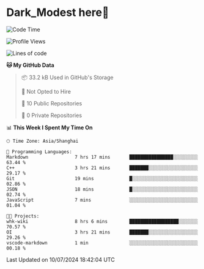 # Dark_Modest here👋
<!--
<img align="left" src="https://github-readme-stats.vercel.app/api/top-langs/?username=DarkModest" height=255>
<img align="left" src="https://github-readme-stats.vercel.app/api?username=DarkModest&include_all_commits=true&count_private-true&custom_title=Dark_Modest'%20GitHub%20Stats&line_height=30&show_icons=true&hide_border=false&bg_color=ffffff&title_color=000000&icon_color=000000&text_color=463467"><br>
-->
<!--START_SECTION:waka-->
![Code Time](http://img.shields.io/badge/Code%20Time-77%20hrs%202%20mins-blue)

![Profile Views](http://img.shields.io/badge/Profile%20Views-119-blue)

![Lines of code](https://img.shields.io/badge/From%20Hello%20World%20I%27ve%20Written-36.7%20thousand%20lines%20of%20code-blue)

**🐱 My GitHub Data** 

> 📦 33.2 kB Used in GitHub's Storage 
 > 
> 🚫 Not Opted to Hire
 > 
> 📜 10 Public Repositories 
 > 
> 🔑 0 Private Repositories 
 > 
📊 **This Week I Spent My Time On** 

```text
🕑︎ Time Zone: Asia/Shanghai

💬 Programming Languages: 
Markdown                 7 hrs 17 mins       ████████████████░░░░░░░░░   63.44 % 
C++                      3 hrs 21 mins       ███████░░░░░░░░░░░░░░░░░░   29.17 % 
Git                      19 mins             █░░░░░░░░░░░░░░░░░░░░░░░░   02.86 % 
JSON                     18 mins             █░░░░░░░░░░░░░░░░░░░░░░░░   02.74 % 
JavaScript               7 mins              ░░░░░░░░░░░░░░░░░░░░░░░░░   01.04 % 

🐱‍💻 Projects: 
whk-wiki                 8 hrs 6 mins        ██████████████████░░░░░░░   70.57 % 
OI                       3 hrs 21 mins       ███████░░░░░░░░░░░░░░░░░░   29.26 % 
vscode-markdown          1 min               ░░░░░░░░░░░░░░░░░░░░░░░░░   00.18 % 
```


 Last Updated on 10/07/2024 18:42:04 UTC
<!--END_SECTION:waka-->

